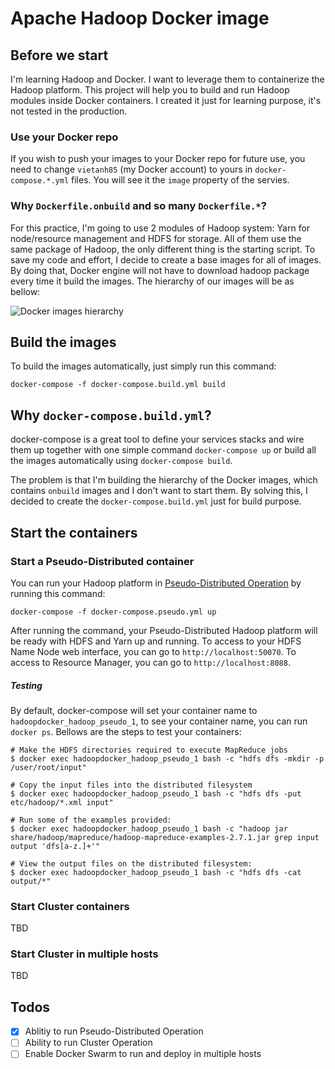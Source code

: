 # Apache Hadoop Docker image

## Before we start

I'm learning Hadoop and Docker. I want to leverage them to containerize the Hadoop platform. This project will help you to build and run Hadoop modules inside Docker containers. I created it just for learning purpose, it's not tested in the production.

### Use your Docker repo

If you wish to push your images to your Docker repo for future use, you need to change `vietanh85` (my Docker account) to yours in `docker-compose.*.yml` files. You will see it the `image` property of the servies.

### Why `Dockerfile.onbuild` and so many `Dockerfile.*`?

For this practice, I'm going to use 2 modules of Hadoop system: Yarn for node/resource management and HDFS for storage. All of them use the same package of Hadoop, the only different thing is the starting script. To save my code and effort, I decide to create a base images for all of images. By doing that, Docker engine will not have to download hadoop package every time it build the images. The hierarchy of our images will be as bellow:

![Docker images hierarchy](/img/docker-images-hierarchgy.png?raw=true "Docker images hierarchy")

## Build the images

To build the images automatically, just simply run this command:

```
docker-compose -f docker-compose.build.yml build
```

## Why `docker-compose.build.yml`?

docker-compose is a great tool to define your services stacks and wire them up together with one simple command `docker-compose up` or build all the images automatically using `docker-compose build`. 

The problem is that I'm building the hierarchy of the Docker images, which contains `onbuild` images and I don't want to start them. By solving this, I decided to create the `docker-compose.build.yml` just for build purpose.

## Start the containers

### Start a Pseudo-Distributed container

You can run your Hadoop platform in [Pseudo-Distributed Operation](http://hadoop.apache.org/docs/current/hadoop-project-dist/hadoop-common/SingleCluster.html#Pseudo-Distributed_Operation) by running this command:

```
docker-compose -f docker-compose.pseudo.yml up
```

After running the command, your Pseudo-Distributed Hadoop platform will be ready with HDFS and Yarn up and running. To access to your HDFS Name Node web interface, you can go to `http://localhost:50070`. To access to Resource Manager, you can go to `http://localhost:8088`.

##### Testing
By default, docker-compose will set your container name to `hadoopdocker_hadoop_pseudo_1`, to see your container name, you can run `docker ps`. Bellows are the steps to test your containers:

```
# Make the HDFS directories required to execute MapReduce jobs
$ docker exec hadoopdocker_hadoop_pseudo_1 bash -c "hdfs dfs -mkdir -p /user/root/input"

# Copy the input files into the distributed filesystem
$ docker exec hadoopdocker_hadoop_pseudo_1 bash -c "hdfs dfs -put etc/hadoop/*.xml input"

# Run some of the examples provided:
$ docker exec hadoopdocker_hadoop_pseudo_1 bash -c "hadoop jar share/hadoop/mapreduce/hadoop-mapreduce-examples-2.7.1.jar grep input output 'dfs[a-z.]+'"

# View the output files on the distributed filesystem:
$ docker exec hadoopdocker_hadoop_pseudo_1 bash -c "hdfs dfs -cat output/*"
```

### Start Cluster containers

TBD

### Start Cluster in multiple hosts

TBD

## Todos
- [x] Ablitiy to run Pseudo-Distributed Operation
- [ ] Ability to run Cluster Operation
- [ ] Enable Docker Swarm to run and deploy in multiple hosts
